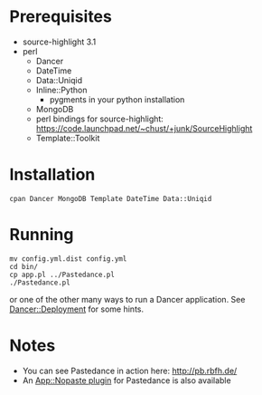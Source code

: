 Prerequisites
=============

* source-highlight 3.1
* perl
  * Dancer
  * DateTime
  * Data::Uniqid
  * Inline::Python
    * pygments in your python installation
  * MongoDB
  * perl bindings for source-highlight:  
    https://code.launchpad.net/~chust/+junk/SourceHighlight
  * Template::Toolkit

Installation
============

    cpan Dancer MongoDB Template DateTime Data::Uniqid

Running
=======

    mv config.yml.dist config.yml
    cd bin/
    cp app.pl ../Pastedance.pl
    ./Pastedance.pl

or one of the other many ways to run a Dancer application. See
[Dancer::Deployment](http://search.cpan.org/perldoc?Dancer::Deployment) for
some hints.

Notes
=====
* You can see Pastedance in action here: <http://pb.rbfh.de/>
* An [App::Nopaste
  plugin](http://github.com/datamuc/App-Nopaste-Service-Pastedance) for
  Pastedance is also available
